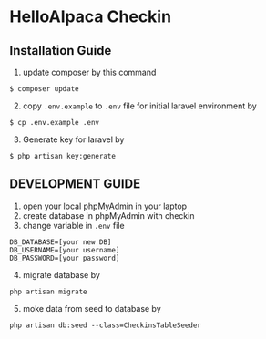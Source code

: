 # HelloAlpaca Checkin

## Installation Guide

1. update composer by this command
```
$ composer update
```
2. copy `.env.example` to `.env` file for initial laravel environment by
```
$ cp .env.example .env
```
3. Generate key for laravel by
```
$ php artisan key:generate
```

## DEVELOPMENT GUIDE

1. open your local phpMyAdmin in your laptop
2. create database in phpMyAdmin with checkin
3. change variable in `.env` file
```
DB_DATABASE=[your new DB]
DB_USERNAME=[your username]
DB_PASSWORD=[your password]
```
4. migrate database by
```
php artisan migrate
```
5. moke data from seed to database by
```
php artisan db:seed --class=CheckinsTableSeeder
```
